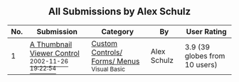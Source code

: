 ﻿<div align="center">

## All Submissions by Alex Schulz

</div>

No.  | Submission | Category | By   | User Rating
---- | ---------- | -------- | ---- | -----------
1 | [A Thumbnail Viewer Control<br /><sup>2002-11-26 19:22:54</sup>](https://github.com/Planet-Source-Code/alex-schulz-a-thumbnail-viewer-control__1-41075) | [Custom Controls/ Forms/  Menus<br /><sup>Visual Basic</sup>](../ByCategory/custom-controls-forms-menus__1-4.md) | Alex Schulz | 3.9 (39 globes from 10 users)

